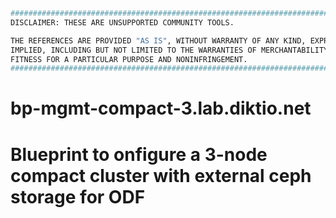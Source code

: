 ```bash
#############################################################################
DISCLAIMER: THESE ARE UNSUPPORTED COMMUNITY TOOLS.

THE REFERENCES ARE PROVIDED "AS IS", WITHOUT WARRANTY OF ANY KIND, EXPRESS OR
IMPLIED, INCLUDING BUT NOT LIMITED TO THE WARRANTIES OF MERCHANTABILITY,
FITNESS FOR A PARTICULAR PURPOSE AND NONINFRINGEMENT.
#############################################################################
```

# bp-mgmt-compact-3.lab.diktio.net

# Blueprint to onfigure a 3-node compact cluster with external ceph storage for ODF